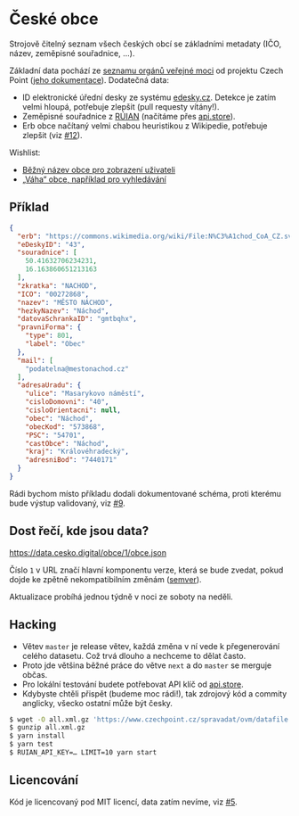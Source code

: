 # České obce

Strojově čitelný seznam všech českých obcí se základními metadaty (IČO, název, zeměpisné souřadnice, …).

Základní data pochází ze [seznamu orgánů veřejné moci](https://www.czechpoint.cz/public/vyvojari/otevrena-data/) od projektu Czech Point ([jeho dokumentace](https://www.czechpoint.cz/data/files/SOVM_datove_soubory.pdf)). Dodatečná data:

* ID elektronické úřední desky ze systému [edesky.cz](https://edesky.cz). Detekce je zatím velmi hloupá, potřebuje zlepšit (pull requesty vítány!).
* Zeměpisné souřadnice z [RÚIAN](https://www.cuzk.cz/Uvod/Produkty-a-sluzby/RUIAN/RUIAN.aspx) (načítáme přes [api.store](https://www.api.store/cuzk.cz/)).
* Erb obce načítaný velmi chabou heuristikou z Wikipedie, potřebuje zlepšit (viz [#12](https://github.com/cesko-digital/obce/issues/12)).

Wishlist:

* [Běžný název obce pro zobrazení uživateli](https://github.com/cesko-digital/obce/issues/14)
* [„Váha“ obce, například pro vyhledávání](https://github.com/cesko-digital/obce/issues/13)

## Příklad

```json
{
  "erb": "https://commons.wikimedia.org/wiki/File:N%C3%A1chod_CoA_CZ.svg",
  "eDeskyID": "43",
  "souradnice": [
    50.41632706234231,
    16.163860651213163
  ],
  "zkratka": "NACHOD",
  "ICO": "00272868",
  "nazev": "MĚSTO NÁCHOD",
  "hezkyNazev": "Náchod",
  "datovaSchrankaID": "gmtbqhx",
  "pravniForma": {
    "type": 801,
    "label": "Obec"
  },
  "mail": [
    "podatelna@mestonachod.cz"
  ],
  "adresaUradu": {
    "ulice": "Masarykovo náměstí",
    "cisloDomovni": "40",
    "cisloOrientacni": null,
    "obec": "Náchod",
    "obecKod": "573868",
    "PSC": "54701",
    "castObce": "Náchod",
    "kraj": "Královéhradecký",
    "adresniBod": "7440171"
  }
}
```

Rádi bychom místo příkladu dodali dokumentované schéma, proti kterému bude výstup validovaný, viz [#9](https://github.com/cesko-digital/obce/issues/9).

## Dost řečí, kde jsou data?

https://data.cesko.digital/obce/1/obce.json

Číslo `1` v URL značí hlavní komponentu verze, která se bude zvedat, pokud dojde ke zpětně nekompatibilním změnám ([semver](https://semver.org)).

Aktualizace probíhá jednou týdně v noci ze soboty na neděli.

## Hacking

* Větev `master` je release větev, každá změna v ní vede k přegenerování celého datasetu. Což trvá dlouho a nechceme to dělat často.
* Proto jde většina běžné práce do větve `next` a do `master` se merguje občas.
* Pro lokální testování budete potřebovat API klíč od [api.store](https://www.api.store/cuzk.cz/).
* Kdybyste chtěli přispět (budeme moc rádi!), tak zdrojový kód a commity anglicky, všecko ostatní může být česky.

```bash
$ wget -O all.xml.gz 'https://www.czechpoint.cz/spravadat/ovm/datafile.do?format=xml&service=seznamovm'
$ gunzip all.xml.gz
$ yarn install
$ yarn test
$ RUIAN_API_KEY=… LIMIT=10 yarn start
```

## Licencování

Kód je licencovaný pod MIT licencí, data zatím nevíme, viz [#5](https://github.com/cesko-digital/obce/issues/5).
